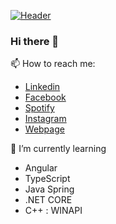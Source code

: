 [![Header](https://raw.githubusercontent.com/Fariusz/<OWNER>/<OWNER>/hero_image.png "Header")](http://radek.loth.cba.pl/)


### Hi there 👋

📫 How to reach me:
- <a href="http://linkedin.com/in/radoslaw-loth/">Linkedin</a>
- <a href="https://www.facebook.com/radolot/">Facebook</a>
- <a href= "https://open.spotify.com/user/1192996888?fbclid=IwAR0Q0v5kzdf94bAXSHv6Uk0QdfYWLFuQckfOdb6-o7pMNTt7fz4mZ7BloUM">Spotify</a>
- <a href= "https://www.instagram.com/r_loth/?fbclid=IwAR0BTwgsgUK6zaL-kuBfXlXdG7eDwL1CQMDqg58SDJTE1RepNz0-XYxzles">Instagram</a>
- <a href="http://radek.loth.cba.pl/">Webpage</a>

🌱 I’m currently learning 
- Angular
- TypeScript
- Java Spring
- .NET CORE
- C++ : WINAPI



<!--
**Fariusz/Fariusz** is a ✨ _special_ ✨ repository because its `README.md` (this file) appears on your GitHub profile.

Here are some ideas to get you started:

- 🔭 I’m currently working on ...
- 🌱 I’m currently learning ...
- 👯 I’m looking to collaborate on ...
- 🤔 I’m looking for help with ...
- 💬 Ask me about ...
- 📫 How to reach me: ...
- 😄 Pronouns: ...
- ⚡ Fun fact: ...
-->
